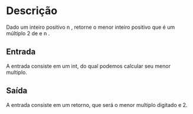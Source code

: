 # Descrição

Dado um inteiro positivo n , retorne o menor inteiro positivo que é um múltiplo 2 de e n .

## Entrada
A entrada consiste em um int, do qual podemos calcular seu menor multiplo.

## Saída
A entrada consiste em um retorno, que será o menor multiplo digitado e 2.
